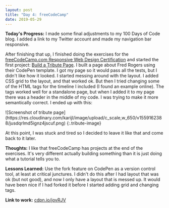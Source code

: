 ```yaml
---
layout: post
title: "Day 4: freeCodeCamp"
date: 2019-05-29
---
```


**Today's Progress:** I made some final adjustments to my 100 Days of Code blog. I added a link to my Twitter account and made my navigation bar responsive.

After finishing that up, I finished doing the exercises for the [freeCodeCamp.com Responsive Web Design Certification](https://learn.freecodecamp.org/) and started the first project: [Build a Tribute Page](https://learn.freecodecamp.org/responsive-web-design/responsive-web-design-projects/build-a-tribute-page). I built a page about Fred Rogers using their CodePen template. I got my page so it would pass all the tests, but I didn't like how it looked. I started messing around with the layout. I added CSS grid to the layout, and that worked ok. But then I tried changing some of the HTML tags for the timeline I included (I found an example online). The tags worked well for a standalone page, but when I added it to my page there was a header in the middle of my code. I was trying to make it more semantically correct. I ended up with this:

<div>
![Screenshot of tribute page](https://res.cloudinary.com/karijl/image/upload/c_scale,w_650/v1559162388/jusdqrlmd5ignz4jscuf.png)
{:.tribute-image}
</div>

At this point, I was stuck and tired so I decided to leave it like that and come back to it later.

**Thoughts:** I like that freeCodeCamp has projects at the end of the exercises. It's very different actually building something than it is just doing what a tutorial tells you to.

**Lessons Learned:** Use the fork feature on CodePen as a version control tool, at least at critical junctures. I didn't do this after I had layout that was ok (but not good), and now I only have a layout that is messed up. It would have been nice if I had forked it before I started adding grid and changing tags.

**Link to work:** [cdpn.io/jovRJV](cdpn.io/jovRJV)
